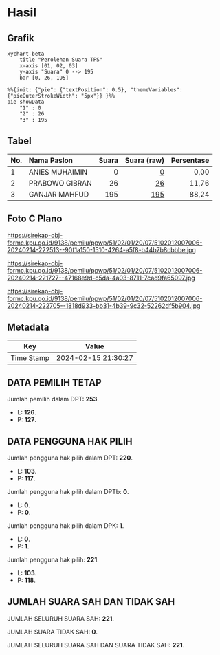 # Hasil

## Grafik

```mermaid
xychart-beta
    title "Perolehan Suara TPS"
    x-axis [01, 02, 03]
    y-axis "Suara" 0 --> 195
    bar [0, 26, 195]
```

```mermaid
%%{init: {"pie": {"textPosition": 0.5}, "themeVariables": {"pieOuterStrokeWidth": "5px"}} }%%
pie showData
    "1" : 0
    "2" : 26
    "3" : 195
```

## Tabel

| No. | Nama Paslon    | Suara | Suara (raw) | Persentase |
|:--- |:-------------- | -----:| -----------:| ----------:|
| 1   | ANIES MUHAIMIN | 0     | [0][p-1]    | 0,00       |
| 2   | PRABOWO GIBRAN | 26    | [26][p-2]   | 11,76      |
| 3   | GANJAR MAHFUD  | 195   | [195][p-3]  | 88,24      |


[p-1]: https://github.com/gigit-pemilu/pemilu-2024-51-bali/blob/main/pilpres/hitung-suara/sub/51-bali/sub/02-tabanan/sub/01-selemadeg/sub/2007-antap/sub/006-tps/sub/paslon-1.txt
[p-2]: https://github.com/gigit-pemilu/pemilu-2024-51-bali/blob/main/pilpres/hitung-suara/sub/51-bali/sub/02-tabanan/sub/01-selemadeg/sub/2007-antap/sub/006-tps/sub/paslon-2.txt
[p-3]: https://github.com/gigit-pemilu/pemilu-2024-51-bali/blob/main/pilpres/hitung-suara/sub/51-bali/sub/02-tabanan/sub/01-selemadeg/sub/2007-antap/sub/006-tps/sub/paslon-3.txt

## Foto C Plano

https://sirekap-obj-formc.kpu.go.id/9138/pemilu/ppwp/51/02/01/20/07/5102012007006-20240214-222513--90f1a150-1510-4264-a5f8-b44b7b8cbbbe.jpg

https://sirekap-obj-formc.kpu.go.id/9138/pemilu/ppwp/51/02/01/20/07/5102012007006-20240214-221727--47168e9d-c5da-4a03-8711-7cad9fa65097.jpg

https://sirekap-obj-formc.kpu.go.id/9138/pemilu/ppwp/51/02/01/20/07/5102012007006-20240214-222705--1818d933-bb31-4b39-9c32-52262df5b904.jpg


## Metadata

| Key        | Value               |
| ---------- | ------------------- |
| Time Stamp | 2024-02-15 21:30:27 |


## DATA PEMILIH TETAP

Jumlah pemilih dalam DPT: **253**.
 * L: **126**.
 * P: **127**.

## DATA PENGGUNA HAK PILIH

Jumlah pengguna hak pilih dalam DPT: **220**.
 * L: **103**.
 * P: **117**.

Jumlah pengguna hak pilih dalam DPTb: **0**.
 * L: **0**.
 * P: **0**.

Jumlah pengguna hak pilih dalam DPK: **1**.
 * L: **0**.
 * P: **1**.

Jumlah pengguna hak pilih: **221**.
 * L: **103**.
 * P: **118**.

## JUMLAH SUARA SAH DAN TIDAK SAH

JUMLAH SELURUH SUARA SAH: **221**.

JUMLAH SUARA TIDAK SAH: **0**.

JUMLAH SELURUH SUARA SAH DAN SUARA TIDAK SAH: **221**.


